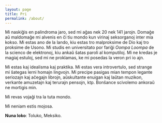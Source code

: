 ```yaml
---
layout: page
title: Pri
permalink: /about/
---
```


Mi naskiĝis en palindroma jaro, sed mi aĝas nek 20 nek 141 jarojn. Domaĝe aŭ maldomaĝe mi alvenis en ĉi tiu mondo kun virinaj seksorganoj inter mia kokso. Mi estas ano de la lando, kiu estas tro malproksime de Dio kaj tro proksime de Usono. Mi studis en universitato por fariĝi *Oompa Loompa* de la scienco de elektronoj, kiu ankaŭ ŝatas paroli al komputiloj. Mi ne kredas je magiaj estuloj, sed mi ne proklamas, ke mi posedas la veron pri io ajn.

Mi estas kaj idealisma kaj praktika. Mi estas vera introvertulo, sed strange mi ŝategas lerni homajn lingvojn. Mi precipe pasigas mian tempon legante seriozajn kaj aĉegajn librojn, aŭskultante enuigan kaj laŭtan muzikon, verkante amuzetajn kaj terurajn pensojn, ktp. Bonŝance scivolemo ankoraŭ ne mortigis min. 

Mi revas vojaĝi tra la tuta mondo.

Mi neniam estis mojosa.

**Nuna loko**: Toluko, Meksiko.
